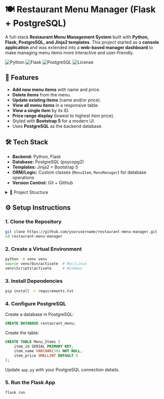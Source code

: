 # 🍽️ Restaurant Menu Manager (Flask + PostgreSQL)

A full-stack **Restaurant Menu Management System** built with **Python, Flask, PostgreSQL, and Jinja2 templates**. This project started as a **console application** and was extended into a **web-based manager dashboard** to make managing menu items more interactive and user-friendly.

![Python](https://img.shields.io/badge/Python-3.13-blue.svg)
![Flask](https://img.shields.io/badge/Flask-2.3-green.svg)
![PostgreSQL](https://img.shields.io/badge/PostgreSQL-15-blue.svg)
![License](https://img.shields.io/badge/License-MIT-yellow.svg)

## 🚀 Features

* **Add new menu items** with name and price.
* **Delete items** from the menu.
* **Update existing items** (name and/or price).
* **View all menu items** in a responsive table.
* **View a single item** by its ID.
* **Price range display** (lowest to highest item price).
* Styled with **Bootstrap 5** for a modern UI.
* Uses **PostgreSQL** as the backend database.

## 🛠️ Tech Stack

* **Backend:** Python, Flask
* **Database:** PostgreSQL (psycopg2)
* **Templates:** Jinja2 + Bootstrap 5
* **ORM/Logic:** Custom classes (`MenuItem`, `MenuManager`) for database operations
* **Version Control:** Git + GitHub

<details>
  <summary>📂 Project Structure</summary>

```
restaurant_menu/
├── app.py              # Flask application entry point
├── menu_item.py        # MenuItem class (save, update, delete)
├── menu_manager.py     # MenuManager class (get_by_name, all_items)
├── templates/          # Jinja2 templates
│   ├── base.html       # Common layout (Bootstrap)
│   ├── index.html      # Home page
│   ├── menu.html       # Restaurant menu table
│   ├── add_item.html   # Add item form
│   ├── update_item.html# Update item form
│   ├── view_item.html  # Single item details
└── static/             # (Optional) CSS/JS assets
```

</details>

## ⚙️ Setup Instructions

### 1. Clone the Repository

```bash
git clone https://github.com/yourusername/restaurant-menu-manager.git
cd restaurant-menu-manager
```

### 2. Create a Virtual Environment

```bash
python -m venv venv
source venv/bin/activate  # Mac/Linux
venv\Scripts\activate     # Windows
```

### 3. Install Dependencies

```bash
pip install -r requirements.txt
```

### 4. Configure PostgreSQL

Create a database in PostgreSQL:

```sql
CREATE DATABASE restaurant_menu;
```

Create the table:

```sql
CREATE TABLE Menu_Items (
    item_id SERIAL PRIMARY KEY,
    item_name VARCHAR(30) NOT NULL,
    item_price SMALLINT DEFAULT 0
);
```

Update `app.py` with your PostgreSQL connection details.

### 5. Run the Flask App

```bash
flask run
```
